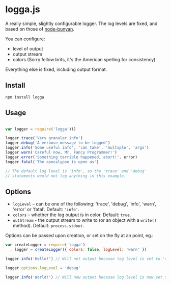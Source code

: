 # logga.js

A really simple, slightly configurable logger. The log levels are fixed, and based
on those of [node-bunyan](https://github.com/trentm/node-bunyan).

You can configure:
- level of output
- output stream
- colors (Sorry fellow brits, it's the American spelling for consistency)

Everything else is fixed, including output format.

## Install

```
npm install logga
```

## Usage

```js

var logger = require('logga')()

logger.trace('Very granular info')
logger.debug('A verbose message to be logged')
logger.info('Some useful info', 'can take', 'multiple', 'args')
logger.warn('Careful now, Mr. Fancy Programmer!')
logger.error('Something terrible happened, abort!', error)
logger.fatal('The apocalypse is upon us')

// The default log level is 'info', so the 'trace' and 'debug'
// statements would not log anything in this example.

```

## Options

- `logLevel` – can be one of the following: 'trace', 'debug', 'info', 'warn', 'error' or 'fatal'. Default: `'info'`.
- `colors` – whether the log output is in color. Default: `true`.
- `outStream` - the output stream to write to (or an object with a `write()` method). Default: `process.stdout`.

Options can be passed upon creation, or set on the fly at an point, eg.:

```js
var createLogger = require('logga')
  , logger = createLogger({ colors: false, logLevel: 'warn' })

logger.info('Hello!') // Will not output because log level is set to 'warn'

logger.options.logLevel = 'debug'

logger.info('World!') // Will now output because log level is now set to 'debug'
```